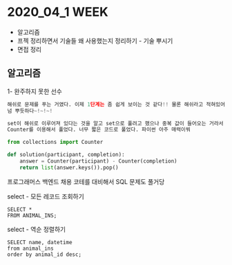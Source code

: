 # 2020_04_1 WEEK

- 알고리즘
- 프젝 정리하면서 기술들 왜 사용했는지 정리하기 - 기술 뿌시기
- 면접 정리



## 알고리즘

1- 완주하지 못한 선수

```python
해쉬로 문제를 푸는 거였다. 이제 1단계는 좀 쉽게 보이는 것 같다!! 물론 해쉬라고 적혀있어서 그런건지는 몰라도ㅎㅎㅎ
넘 뿌듯하다~!~!~!

set이 해쉬로 이루어져 있다는 것을 알고 set으로 풀려고 했으나 중복 값이 들어오는 거라서 오류가 났다.
Counter를 이용해서 풀었다. 너무 짧은 코드로 풀었다. 파이썬 아주 매력이쒀

from collections import Counter

def solution(participant, completion):
    answer = Counter(participant) - Counter(completion)
    return list(answer.keys()).pop()
```



프로그래머스 백엔드 채용 코테를 대비해서 SQL 문제도 풀거당

select - 모든 레코드 조회하기

```mysql
SELECT *
FROM ANIMAL_INS;
```



select - 역순 정렬하기

```mysql
SELECT name, datetime
from animal_ins
order by animal_id desc;
```

